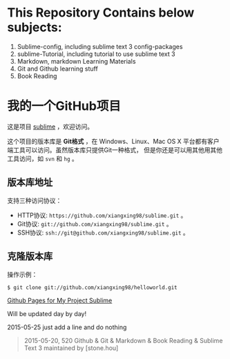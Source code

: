 # This Repository Contains below subjects:
1. Sublime-config, including sublime text 3 config-packages
2. sublime-Tutorial, including tutorial to use sublime text 3
3. Markdown, markdown Learning Materials 
4. Git and Github learning stuff
5. Book Reading 

# 我的一个GitHub项目

这是项目 [sublime](https://github.com/xiangxing98/sublime) ，欢迎访问。

这个项目的版本库是 **Git格式** ，在 Windows、Linux、Mac OS X
平台都有客户端工具可以访问。虽然版本库只提供Git一种格式，
但是你还是可以用其他用其他工具访问，如 ``svn`` 和 ``hg`` 。

## 版本库地址

支持三种访问协议：

* HTTP协议: `https://github.com/xiangxing98/sublime.git` 。
* Git协议: `git://github.com/xiangxing98/sublime.git` 。
* SSH协议: `ssh://git@github.com/xiangxing98/sublime.git` 。

## 克隆版本库

操作示例：

    $ git clone git://github.com/xiangxing98/helloworld.git

[Github Pages for My Project Sublime](http://xiangxing98.github.io/sublime/)

Will be updated day by day!

2015-05-25 just add a line and do nothing
> 2015-05-20, 520 Github & Git & Markdown & Book Reading & Sublime Text 3
> maintained by [stone.hou]
